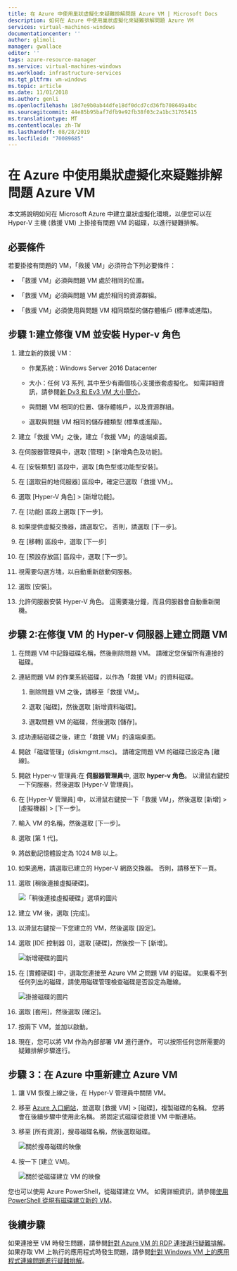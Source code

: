 ```yaml
---
title: 在 Azure 中使用巢狀虛擬化來疑難排解問題 Azure VM | Microsoft Docs
description: 如何在 Azure 中使用巢狀虛擬化來疑難排解問題 Azure VM
services: virtual-machines-windows
documentationcenter: ''
author: glimoli
manager: gwallace
editor: ''
tags: azure-resource-manager
ms.service: virtual-machines-windows
ms.workload: infrastructure-services
ms.tgt_pltfrm: vm-windows
ms.topic: article
ms.date: 11/01/2018
ms.author: genli
ms.openlocfilehash: 18d7e9b0ab44dfe18df0dcd7cd36fb708649a4bc
ms.sourcegitcommit: 44e85b95baf7dfb9e92fb38f03c2a1bc31765415
ms.translationtype: MT
ms.contentlocale: zh-TW
ms.lasthandoff: 08/28/2019
ms.locfileid: "70089685"
---
```

# <a name="troubleshoot-a-problem-azure-vm-by-using-nested-virtualization-in-azure"></a>在 Azure 中使用巢狀虛擬化來疑難排解問題 Azure VM

本文將說明如何在 Microsoft Azure 中建立巢狀虛擬化環境，以便您可以在 Hyper-V 主機 (救援 VM) 上掛接有問題 VM 的磁碟，以進行疑難排解。

## <a name="prerequisites"></a>必要條件

若要掛接有問題的 VM，「救援 VM」必須符合下列必要條件：

-   「救援 VM」必須與問題 VM 處於相同的位置。

-   「救援 VM」必須與問題 VM 處於相同的資源群組。

-   「救援 VM」必須使用與問題 VM 相同類型的儲存體帳戶 (標準或進階)。

## <a name="step-1-create-a-rescue-vm-and-install-hyper-v-role"></a>步驟 1:建立修復 VM 並安裝 Hyper-v 角色

1.  建立新的救援 VM：

    -  作業系統：Windows Server 2016 Datacenter

    -  大小：任何 V3 系列, 其中至少有兩個核心支援嵌套虛擬化。 如需詳細資訊，請參閱[新 Dv3 和 Ev3 VM 大小簡介](https://azure.microsoft.com/blog/introducing-the-new-dv3-and-ev3-vm-sizes/)。

    -  與問題 VM 相同的位置、儲存體帳戶，以及資源群組。

    -  選取與問題 VM 相同的儲存體類型 (標準或進階)。

2.  建立「救援 VM」之後，建立「救援 VM」的遠端桌面。

3.  在伺服器管理員中，選取 [管理] > [新增角色及功能]。

4.  在 [安裝類型] 區段中，選取 [角色型或功能型安裝]。

5.  在 [選取目的地伺服器] 區段中，確定已選取「救援 VM」。

6.  選取 [Hyper-V 角色] > [新增功能]。

7.  在 [功能] 區段上選取 [下一步]。

8.  如果提供虛擬交換器，請選取它。 否則，請選取 [下一步]。

9.  在 [移轉] 區段中，選取 [下一步]

10. 在 [預設存放區] 區段中，選取 [下一步]。

11. 視需要勾選方塊，以自動重新啟動伺服器。

12. 選取 [安裝]。

13. 允許伺服器安裝 Hyper-V 角色。 這需要幾分鐘，而且伺服器會自動重新開機。

## <a name="step-2-create-the-problem-vm-on-the-rescue-vms-hyper-v-server"></a>步驟 2:在修復 VM 的 Hyper-v 伺服器上建立問題 VM

1.  在問題 VM 中記錄磁碟名稱，然後刪除問題 VM。 請確定您保留所有連接的磁碟。 

2.  連結問題 VM 的作業系統磁碟，以作為「救援 VM」的資料磁碟。

    1.  刪除問題 VM 之後，請移至「救援 VM」。

    2.  選取 [磁碟]，然後選取 [新增資料磁碟]。

    3.  選取問題 VM 的磁碟，然後選取 [儲存]。

3.  成功連結磁碟之後，建立「救援 VM」的遠端桌面。

4.  開啟「磁碟管理」(diskmgmt.msc)。 請確定問題 VM 的磁碟已設定為 [離線]。

5.  開啟 Hyper-v 管理員:在 **伺服器管理員**中, 選取  **hyper-v 角色**。 以滑鼠右鍵按一下伺服器，然後選取 [Hyper-V 管理員]。

6.  在 [Hyper-V 管理員] 中，以滑鼠右鍵按一下「救援 VM」，然後選取 [新增] > [虛擬機器] > [下一步]。

7.  輸入 VM 的名稱，然後選取 [下一步]。

8.  選取 [第 1 代]。

9.  將啟動記憶體設定為 1024 MB 以上。

10. 如果適用，請選取已建立的 Hyper-V 網路交換器。 否則，請移至下一頁。

11. 選取 [稍後連接虛擬硬碟]。

    ![「稍後連接虛擬硬碟」選項的圖片](media/troubleshoot-vm-by-use-nested-virtualization/attach-disk-later.png)

12. 建立 VM 後，選取 [完成]。

13. 以滑鼠右鍵按一下您建立的 VM，然後選取 [設定]。

14. 選取 [IDE 控制器 0]，選取 [硬碟]，然後按一下 [新增]。

    ![新增硬碟的圖片](media/troubleshoot-vm-by-use-nested-virtualization/create-new-drive.png)    

15. 在 [實體硬碟] 中，選取您連接至 Azure VM 之問題 VM 的磁碟。 如果看不到任何列出的磁碟，請使用磁碟管理檢查磁碟是否設定為離線。

    ![掛接磁碟的圖片](media/troubleshoot-vm-by-use-nested-virtualization/mount-disk.png)  


17. 選取 [套用]，然後選取 [確定]。

18. 按兩下 VM，並加以啟動。

19. 現在，您可以將 VM 作為內部部署 VM 進行運作。 可以按照任何您所需要的疑難排解步驟進行。

## <a name="step-3-re-create-your-azure-vm-in-azure"></a>步驟 3：在 Azure 中重新建立 Azure VM

1.  讓 VM 恢復上線之後，在 Hyper-V 管理員中關閉 VM。

2.  移至 [Azure 入口網站](https://portal.azure.com)，並選取 [救援 VM] > [磁碟]，複製磁碟的名稱。 您將會在後續步驟中使用此名稱。 將固定式磁碟從救援 VM 中斷連結。

3.  移至 [所有資源]，搜尋磁碟名稱，然後選取磁碟。

     ![關於搜尋磁碟的映像](media/troubleshoot-vm-by-use-nested-virtualization/search-disk.png)     

4. 按一下 [建立 VM]。

     ![關於從磁碟建立 VM 的映像](media/troubleshoot-vm-by-use-nested-virtualization/create-vm-from-vhd.png) 

您也可以使用 Azure PowerShell，從磁碟建立 VM。 如需詳細資訊，請參閱[使用 PowerShell 從現有磁碟建立新的 VM](../windows/create-vm-specialized.md#create-the-new-vm)。 

## <a name="next-steps"></a>後續步驟

如果連接至 VM 時發生問題，請參閱[針對 Azure VM 的 RDP 連接進行疑難排解](troubleshoot-rdp-connection.md)。 如果存取 VM 上執行的應用程式時發生問題，請參閱[針對 Windows VM 上的應用程式連線問題進行疑難排解](troubleshoot-app-connection.md)。
